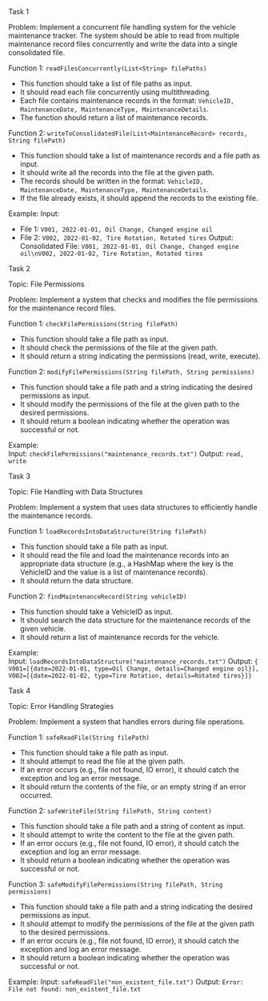 Task 1

Problem: Implement a concurrent file handling system for the vehicle maintenance tracker. The system should be able to read from multiple maintenance record files concurrently and write the data into a single consolidated file.

Function 1: `readFilesConcurrently(List<String> filePaths)`

- This function should take a list of file paths as input.
- It should read each file concurrently using multithreading.
- Each file contains maintenance records in the format: `VehicleID, MaintenanceDate, MaintenanceType, MaintenanceDetails`.
- The function should return a list of maintenance records.

Function 2: `writeToConsolidatedFile(List<MaintenanceRecord> records, String filePath)`

- This function should take a list of maintenance records and a file path as input.
- It should write all the records into the file at the given path.
- The records should be written in the format: `VehicleID, MaintenanceDate, MaintenanceType, MaintenanceDetails`.
- If the file already exists, it should append the records to the existing file.

Example: Input:

- File 1: `V001, 2022-01-01, Oil Change, Changed engine oil`
- File 2: `V002, 2022-01-02, Tire Rotation, Rotated tires` Output: Consolidated File: `V001, 2022-01-01, Oil Change, Changed engine oil\nV002, 2022-01-02, Tire Rotation, Rotated tires`

Task 2

Topic: File Permissions

Problem: Implement a system that checks and modifies the file permissions for the maintenance record files.

Function 1: `checkFilePermissions(String filePath)`

- This function should take a file path as input.
- It should check the permissions of the file at the given path.
- It should return a string indicating the permissions (read, write, execute).

Function 2: `modifyFilePermissions(String filePath, String permissions)`

- This function should take a file path and a string indicating the desired permissions as input.
- It should modify the permissions of the file at the given path to the desired permissions.
- It should return a boolean indicating whether the operation was successful or not.

Example: Input: `checkFilePermissions("maintenance_records.txt")` Output: `read, write`

Task 3

Topic: File Handling with Data Structures

Problem: Implement a system that uses data structures to efficiently handle the maintenance records.

Function 1: `loadRecordsIntoDataStructure(String filePath)`

- This function should take a file path as input.
- It should read the file and load the maintenance records into an appropriate data structure (e.g., a HashMap where the key is the VehicleID and the value is a list of maintenance records).
- It should return the data structure.

Function 2: `findMaintenanceRecord(String vehicleID)`

- This function should take a VehicleID as input.
- It should search the data structure for the maintenance records of the given vehicle.
- It should return a list of maintenance records for the vehicle.

Example: Input: `loadRecordsIntoDataStructure("maintenance_records.txt")` Output: `{V001=[{date=2022-01-01, type=Oil Change, details=Changed engine oil}], V002=[{date=2022-01-02, type=Tire Rotation, details=Rotated tires}]}`

Task 4

Topic: Error Handling Strategies

Problem: Implement a system that handles errors during file operations.

Function 1: `safeReadFile(String filePath)`

- This function should take a file path as input.
- It should attempt to read the file at the given path.
- If an error occurs (e.g., file not found, IO error), it should catch the exception and log an error message.
- It should return the contents of the file, or an empty string if an error occurred.

Function 2: `safeWriteFile(String filePath, String content)`

- This function should take a file path and a string of content as input.
- It should attempt to write the content to the file at the given path.
- If an error occurs (e.g., file not found, IO error), it should catch the exception and log an error message.
- It should return a boolean indicating whether the operation was successful or not.

Function 3: `safeModifyFilePermissions(String filePath, String permissions)`

- This function should take a file path and a string indicating the desired permissions as input.
- It should attempt to modify the permissions of the file at the given path to the desired permissions.
- If an error occurs (e.g., file not found, IO error), it should catch the exception and log an error message.
- It should return a boolean indicating whether the operation was successful or not.

Example: Input: `safeReadFile("non_existent_file.txt")` Output: `Error: File not found: non_existent_file.txt`